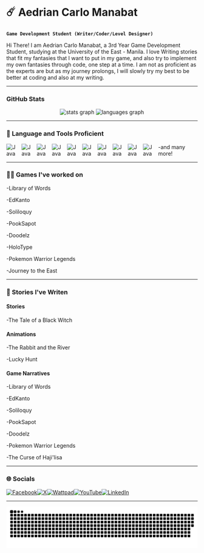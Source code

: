 # ☄️ Aedrian Carlo Manabat

**`Game Development Student (Writer/Coder/Level Designer)`**

Hi There! I am Aedrian Carlo Manabat, a 3rd Year Game Development Student, studying at the University of the East - Manila. I love Writing stories that fit my fantasies that I want to put in my game, and also try to implement my own fantasies through code, one step at a time. I am not as proficient as the experts are but as my journey prolongs, I will slowly try my best to be better at coding and also at my writing.

---

### GitHub Stats

<div align="center">
  <img src="https://github-readme-stats.vercel.app/api?username=RimiRimssss&hide_title=false&hide_rank=false&show_icons=true&include_all_commits=true&count_private=true&disable_animations=false&theme=dracula&locale=en&hide_border=false" height="150" alt="stats graph"  />
  <img src="https://github-readme-stats.vercel.app/api/top-langs?username=RimiRimssss&locale=en&hide_title=false&layout=compact&card_width=320&langs_count=5&theme=dracula&hide_border=false" height="150" alt="languages graph"  />
</div>

---

### 🔧 Language and Tools Proficient

<img align="left" alt="Java" width="30px" style="padding-right:10px;" src="https://cdn.jsdelivr.net/gh/devicons/devicon@latest/icons/csharp/csharp-original.svg"/>
<img align="left" alt="Java" width="30px" style="padding-right:10px;" src="https://cdn.jsdelivr.net/gh/devicons/devicon@latest/icons/maya/maya-original.svg"/>
<img align="left" alt="Java" width="30px" style="padding-right:10px;" src="https://cdn.jsdelivr.net/gh/devicons/devicon@latest/icons/renpy/renpy-original.svg"/>
<img align="left" alt="Java" width="30px" style="padding-right:10px;" src="https://cdn.jsdelivr.net/gh/devicons/devicon@latest/icons/unity/unity-original.svg"/>
<img align="left" alt="Java" width="30px" style="padding-right:10px;" src="https://cdn.jsdelivr.net/gh/devicons/devicon@latest/icons/visualstudio/visualstudio-original.svg"/>
<img align="left" alt="Java" width="30px" style="padding-right:10px;" src="https://cdn.jsdelivr.net/gh/devicons/devicon@latest/icons/vscode/vscode-original.svg"/>
<img align="left" alt="Java" width="30px" style="padding-right:10px;" src="https://cdn.jsdelivr.net/gh/devicons/devicon@latest/icons/photonengine/photonengine-original.svg"/>
<img align="left" alt="Java" width="30px" style="padding-right:10px;" src="https://cdn.jsdelivr.net/gh/devicons/devicon@latest/icons/canva/canva-original.svg"/>
<img align="left" alt="Java" width="30px" style="padding-right:10px;" src="https://cdn.jsdelivr.net/gh/devicons/devicon@latest/icons/photoshop/photoshop-original.svg"/>
<img align="left" alt="Java" width="30px" style="padding-right:10px;" src="https://skillicons.dev/icons?i=au"/>

-and many more!

---

### 👷‍♂️ Games I've worked on

-Library of Words

-EdKanto

-Soliloquy

-PookSapot

-Doodelz

-HoloType

-Pokemon Warrior Legends

-Journey to the East

---

### 📖 Stories I've Writen

#### Stories
-The Tale of a Black Witch

#### Animations
-The Rabbit and the River

-Lucky Hunt

#### Game Narratives
-Library of Words

-EdKanto

-Soliloquy

-PookSapot

-Doodelz

-Pokemon Warrior Legends

-The Curse of Haji'lisa

---

### 🌐 Socials
[![Facebook](https://img.shields.io/badge/Facebook-1877F2?style=for-the-badge&logo=facebook&logoColor=white)](https://www.facebook.com/suichopatic.rimuru/)[![X](https://img.shields.io/badge/X-000000?style=for-the-badge&logo=x&logoColor=white)](https://x.com/RimiRimsss)[![Wattpad](https://img.shields.io/badge/Wattpad-FFCC00?style=for-the-badge&logo=wattpad&logoColor=white)](https://www.wattpad.com/user/RimiRimsss)[![YouTube](https://img.shields.io/badge/YouTube-FF0000?style=for-the-badge&logo=youtube&logoColor=white)](https://www.youtube.com/@RimiRimsss)[![LinkedIn](https://img.shields.io/badge/LinkedIn-0077B5?style=for-the-badge&logo=linkedin&logoColor=white)](https://www.linkedin.com/in/aedrian-manabat-63b536342/)

---

<picture>
  <source media="(prefers-color-scheme: dark)" srcset="https://raw.githubusercontent.com/RimiRimssss/RimiRimssss/output/github-snake-dark.svg" />
  <source media="(prefers-color-scheme: light)" srcset="https://raw.githubusercontent.com/RimiRimssss/RimiRimssss/output/github-snake.svg" />
  <img alt="github-snake" src="https://raw.githubusercontent.com/RimiRimssss/RimiRimssss/output/github-snake.svg" />
</picture>

<!--
**RimiRimssss/RimiRimssss** is a ✨ _special_ ✨ repository because its `README.md` (this file) appears on your GitHub profile.

Here are some ideas to get you started:

- 🔭 I’m currently working on ...
- 🌱 I’m currently learning ...
- 👯 I’m looking to collaborate on ...
- 🤔 I’m looking for help with ...
- 💬 Ask me about ...
- 📫 How to reach me: ...
- 😄 Pronouns: ...
- ⚡ Fun fact: ...
-->
